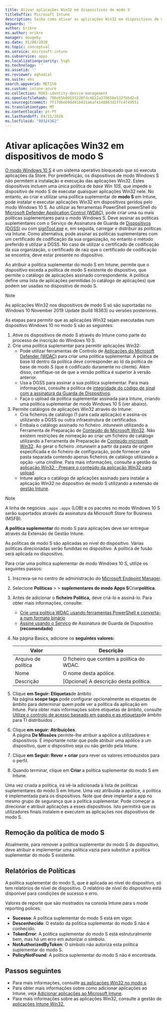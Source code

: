 ```yaml
---
title: Ativar aplicações Win32 em dispositivos de modo S
titleSuffix: Microsoft Intune
description: Saiba como ativar as aplicações Win32 em dispositivos de modo S utilizando o Microsoft Intune.
keywords: ''
author: Erikre
ms.author: erikre
manager: dougeby
ms.date: 01/08/2020
ms.topic: conceptual
ms.service: microsoft-intune
ms.subservice: apps
ms.localizationpriority: high
ms.technology: ''
ms.assetid: ''
ms.reviewer: mghadial
ms.suite: ems
search.appverid: MET150
ms.custom: intune-azure
ms.collection: M365-identity-device-management
ms.openlocfilehash: 796e95b09193228fdc4612a370658e532fbbd2c6
ms.sourcegitcommit: 7f17d6eb9dd41b031a6af4148863d2ffc4f49551
ms.translationtype: MT
ms.contentlocale: pt-PT
ms.lasthandoff: 04/21/2020
ms.locfileid: "80324362"
---
```

# <a name="enable-win32-apps-on-s-mode-devices"></a>Ativar aplicações Win32 em dispositivos de modo S

[O modo Windows 10 S](https://docs.microsoft.com/windows/deployment/s-mode) é um sistema operativo bloqueado que só executa aplicações da Store. Por predefinição, os dispositivos de modo Windows S não permitem a instalação e execução das aplicações Win32. Estes dispositivos incluem uma única política de *base Win 10S*, que impede o dispositivo de modo S de executar quaisquer aplicações Win32 nele. No entanto, ao criar e utilizar uma política suplementar de **modo S** em Intune, pode instalar e executar aplicações Win32 em dispositivos geridos pelo modo Windows 10 S. Ao utilizar as ferramentas PowerShell powerShell do [Microsoft Defender Application Control (WDAC),](https://docs.microsoft.com/windows/security/threat-protection/windows-defender-application-control/windows-defender-application-control) pode criar uma ou mais políticas suplementares para o modo Windows S. Deve assinar as políticas suplementares com o Serviço de Assinatura de Guarda de [Dispositivos (DGSS)](https://go.microsoft.com/fwlink/?linkid=2095629) ou com [signTool.exe](https://docs.microsoft.com/windows/security/threat-protection/windows-defender-application-control/use-signed-policies-to-protect-windows-defender-application-control-against-tampering) e, em seguida, carregar e distribuir as políticas via Intune. Como alternativa, pode assinar as políticas suplementares com um certificado de codificação da sua organização, no entanto o método preferido é utilizar a DGSS. No caso de utilizar o certificado de codificação da sua organização, o certificado de raiz que o certificado de codificação se encontra, deve estar presente no dispositivo.

Ao atribuir a política suplementar do modo S em Intune, permite que o dispositivo exceda a política de modo S existente do dispositivo, que permite o catálogo de aplicações assinado correspondente. A política define uma lista de aplicações permitidas (o catálogo de aplicações) que podem ser usadas no dispositivo de modo S.

> [!NOTE]
> As aplicações Win32 nos dispositivos de modo S só são suportadas no Windows 10 November 2019 Update (build 18363) ou versões posteriores.

<!-- Add WDAC tooling diagram  -->

As etapas para permitir que as aplicações Win32 sejam executadas num dispositivo Windows 10 no modo S são as seguintes:

1. Ative os dispositivos de modo S através do Intune como parte do processo de inscrição do Windows 10 S.
2. Crie uma política suplementar para permitir aplicações Win32:
   - Pode utilizar ferramentas de Controlo de [Aplicações do Microsoft Defender (WDAC)](https://docs.microsoft.com/windows/security/threat-protection/windows-defender-application-control/windows-defender-application-control) para criar uma política suplementar. A política de base Id dentro da política deve corresponder ao Id da política de base de modo S (que é codificado duramente no cliente). Além disso, certifique-se de que a versão política é superior à versão anterior.
   - Usa a DGSS para assinar a sua política suplementar. Para mais informações, consulte a política de [integridade do código de sinal com a assinatura da Guarda de Dispositivos](https://docs.microsoft.com/microsoft-store/sign-code-integrity-policy-with-device-guard-signing).
   - Faça o upload da política suplementar assinada para Intune, criando uma política suplementar de modo Windows 10 S (ver abaixo).
3. Permite catálogos de aplicações Win32 através do Intune:
   - Cria ficheiros de catálogo (1 para cada aplicação) e assina-os utilizando a DGSS ou outra infraestrutura de certificados.
   - Embala o catálogo assinado no ficheiro *.intunewin* utilizando a Ferramenta de Preparação de [Conteúdo do Microsoft Win32](https://go.microsoft.com/fwlink/?linkid=2065730). Não existem restrições de nomeação ao criar um ficheiro de catálogo utilizando a Ferramenta de Preparação de [Conteúdo microsoft Win32](https://go.microsoft.com/fwlink/?linkid=2065730). Ao gerar o ficheiro *.intunewin* a partir da pasta de origem especificada e do ficheiro de configuração, pode fornecer uma pasta separada contendo apenas ficheiros de catálogo utilizando a opção -uma cmdline. Para mais informações, consulte a gestão da [aplicação Win32 - Prepare o conteúdo da aplicação Win32 para upload](apps-win32-app-management.md#prepare-the-win32-app-content-for-upload).
   - Intune aplica o catálogo de aplicações assinado para instalar a aplicação Win32 no dispositivo de modo S utilizando a extensão de [gestão Intune](intune-management-extension.md).

> [!NOTE]
> A linha de negócios `.appx` `.appx` (LOB) e os pacotes no modo Windows 10 S serão suportados através da assinatura da Microsoft Store for Business (MSFB).
>
> **A política suplementar** do modo S para aplicações deve ser entregue através da Extensão de Gestão Intune.
>
> As políticas de modo S são aplicadas ao nível do dispositivo. Várias políticas direcionadas serão fundidas no dispositivo. A política de fusão será aplicada no dispositivo.

Para criar uma política suplementar de modo Windows 10 S, utilize os seguintes passos:

1. Inscreva-se no centro de administração do [Microsoft Endpoint Manager](https://go.microsoft.com/fwlink/?linkid=2109431).
2. Selecione **Políticas** >  > **suplementares do modo Apps S**Criar**política**.
3. Antes de adicionar o **ficheiro Política,** deve criá-lo e assiná-lo. Para obter mais informações, consulte:
    - [Crie uma política WDAC usando ferramentas PowerShell e converta-a num formato binário](https://go.microsoft.com/fwlink/?linkid=2095387)
    - [Assine usando o Serviço](https://go.microsoft.com/fwlink/?linkid=2095629) de Assinatura de Guarda de Dispositivo **(recomendado)**

4. Na página Basics, adicione os **seguintes valores:**

    | Valor | Descrição |
    |--------------|------------------------------------------------|
    | Arquivo de política | O ficheiro que contém a política do WDAC. |
    | Nome | O nome desta apólice. |
    | Descrição | [Opcional] A descrição desta política. |

5. Clique **em Seguir: Etiquetas**de âmbito .<br>
   Na página **scope tags** pode configurar opcionalmente as etiquetas de âmbito para determinar quem pode ver a política da aplicação em Intune. Para obter mais informações sobre etiquetas de âmbito, consulte [Utilize o controlo de acesso baseado em papéis e as etiquetas](../fundamentals/scope-tags.md)de âmbito para TI distribuídos .

6. Clique **em seguir: Atribuições**.<br>
   A página **De Missões** permite-lhe atribuir a apólice a utilizadores e dispositivos. É importante notar que pode atribuir uma apólice a um dispositivo, quer o dispositivo seja ou não gerido pela Intune.
7. Clique **em Seguir: Rever + criar** para rever os valores introduzidos para o perfil.
8. Quando terminar, clique em **Criar** a política suplementar do modo S em Intune.

Uma vez criada a política, irá vê-la adicionada à lista de políticas suplementares do modo S em Intune. Uma vez atribuída a apólice, a política é implementada para os dispositivos. Note que deve implantar a app no mesmo grupo de segurança que a política suplementar. Pode começar a direcionar e atribuir aplicações a esses dispositivos. Isto permitirá que os utilizadores finais instalem e executem as aplicações nos dispositivos de modo S.

## <a name="removal-of-s-mode-policy"></a>Remoção da política de modo S

Atualmente, para remover a política suplementar do modo S do dispositivo, deve atribuir e implementar uma política vazia para substituir a política suplementar do modo S existente.

## <a name="policy-reporting"></a>Relatórios de Políticas

A política suplementar do modo S, que é aplicada ao nível do dispositivo, só tem relatórios de nível de dispositivo. O relatório de nível do dispositivo está disponível para condições de sucesso e erro.

Valores de reporte que são mostrados na consola Intune para s mode reporting polices:
- **Sucesso**: A política suplementar do modo S está em vigor.
- **Desconhecido**: O estado da política suplementar do modo S não é conhecido.
- **TokenError**: A política suplementar do modo S está estruturalmente bem, mas há um erro em autorizar o símbolo.
- **NotAuthorizedByToken**: O símbolo não autoriza esta política suplementar do modo S.
- **PolicyNotFound**: A política suplementar do modo S não é encontrada.

## <a name="next-steps"></a>Passos seguintes

- Para mais informações, consulte [as aplicações Win32 no modo s](https://docs.microsoft.com/windows/security/threat-protection/windows-defender-application-control/lob-win32-apps-on-s).
- Para obter mais informações sobre como adicionar aplicações ao Intune, veja [Adicionar aplicações ao Microsoft Intune](apps-add.md).
- Para mais informações sobre as aplicações Win32, consulte a gestão de [aplicações Intune Win32.](apps-win32-app-management.md)
